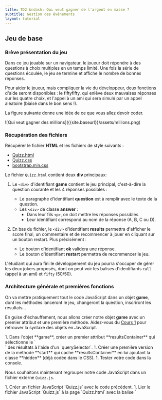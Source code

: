 ```yaml
---
title: TD2 &ndash; Qui veut gagner de l'argent en masse ?
subtitle: Gestion des événements
layout: tutorial
---
```


<!-- rajouter un konami code sur cette page de TD qui renvoie sur la page de qui
veut gagner de l'argent en masse -->

## Jeu de base

### Brève présentation du jeu

Dans ce jeu jouable sur un navigateur, le joueur doit répondre à des questions à
choix multiples en un temps limité. Une fois la série de questions écoulée, le
jeu se termine et affiche le nombre de bonnes réponses.

Pour aider le joueur, mais compliquer la vie du développeur, deux fonctions
d'aide seront disponibles : le fiftyfifty, qui enlève deux mauvaises réponses
sur les quatre choix, et l'appel à un ami qui sera simulé par un appel aléatoire
(biaisé dans le bon sens !).

La figure suivante donne une idée de ce que vous allez devoir coder.

<div class="centered">
![Qui veut gagner des millions]({{site.baseurl}}/assets/millions.png)
</div>

### Récupération des fichiers

Récupérer le fichier **HTML** et les fichiers de style suivants :

- [Quizz.html](../assets/Quizz/Quizz.html)
- [Quizz.css](../assets/Quizz/Quizz.css)
- [bootstrap.min.css](../assets/Quizz/bootstrap.min.css)

Le fichier `Quizz.html` contient deux **div** principaux:

1. Le `<div>` d'identifiant **game** contient le jeu principal, c'est-à-dire la
question courante et les 4 réponses possibles :
   - Le paragraphe d'identifiant **question** est à remplir avec le texte de la
     question.
   - Les `<div>` de classe **answer** :
     - Dans leur fils `<p>`, on doit mettre les réponses possibles.
     - Leur identifiant correspond au nom de la réponse (A, B, C ou D).

2. En bas du fichier, le `<div>` d'identifiant **results** permettra d'afficher
le score final, un commentaire et de recommencer à jouer en cliquant sur un
bouton restart. Plus précisément :
   - Le bouton d'identifiant **ok** validera une réponse.
   - Le bouton d'identifiant **restart** permettra de recommencer le jeu.

L'étudiant qui aura fini le développement du jeu pourra s'occuper de gérer les
deux jokers proposés, dont on peut voir les balises d'identifiants `call` (appel
à un ami) et `fifty` (50/50).

### Architecture générale et premières fonctions

On va mettre pratiquement tout le code JavaScript dans un objet **game**, dont
les méthodes lanceront le jeu, changeront la question, inscriront les
résultats...

<!-- La fin du fichier contiendra l'appel de la fonction **start**. Les dernières -->
<!-- instructions correspondent à des branchements d'événements à des fonctions de -->
<!-- traitement (handler). -->

En guise d'échauffement, nous allons créer notre objet **game** avec un premier
attribut et une première méthode. Aidez-vous du
[Cours 1]({{site.baseurl}}/classes/class1.html) pour retrouver la syntaxe des
objets en JavaScript.

<div class="exercise">
1. Dans l'objet **game**, créer un premier attribut **resultsContainer** qui
sélectionne le `<div>` des résultats à l'aide d'un `querySelector`.
1. Créer une première version de la méthode **start** qui cache
**resultsContainer** en lui ajoutant la classe **hidden** (déjà codée dans le
CSS).
1. Tester votre code dans la console.
</div>

Nous souhaitons maintenant regrouper notre code JavaScript dans un fichier
externe `Quizz.js`.

<!--

DOMContentLoaded

À la fin de game.js, associer notre fonction loadGame à l’événement DOMContentLoaded. Cet événement se produit quand la page a fini de se construire. Quelques rappels sur les gestionnaires d’événements.

-->

<div class="exercise">
1. Créer un fichier JavaScript `Quizz.js` avec le code précédent.
1. Lier le fichier JavaScript `Quizz.js` à la page `Quizz.html` avec la balise
`<script>` en fin de page Web (juste avant `</body>`).
<!-- dans l'en-tête de la page Web. -->
1. Exécuter la fonction **start** dans le fichier JS.

</div>


<div class="exercise">
1. Ajouter à l'objet **game** l'attribut **answerContainers** qui contient
**toutes** les balises de classe answer.
1. Ajouter à l'objet **game** les attributs suivants qui correspondent aux
autres éléments utiles de la page Web.

   ~~~
   questionContainer: document.querySelector("#question"),
   validateButton: document.querySelector("#ok"),
   restartButton:  document.querySelector("#restart"),
   callButton:  document.querySelector("#call"),	
   fiftyButton: document.querySelector("#fifty"),
   gameContainer: document.querySelector("#game"),
   ~~~
   {:.javascript}
</div>

### Les données des questions et des réponses

Les données des questions sont présentes dans le fichier
[QA.js](../assets/Quizz/QA.js).

<div class="exercise">
1. Établir un lien entre ce fichier et `Quizz.html` juste avant le lien avec
`Quizz.js`.
1. Inspecter le fichier `QA.js` pour comprendre sa structure.
1. Tester dans la console votre maîtrise du code en récupérant la 1ère question,
puis la 2ème réponse possible à la 1ère question et enfin l'identifiant de la
bonne réponse à la 1ère question.
</div>

### Afficher la prochaine question du jeu

On souhaite créer une méthode **displayNextQuestion** qui affiche la prochaine
question. Cette fonction se servira d'un attribut **questionID** qui stockera
l'indice de la question courante.

<!-- Ajoutez un attribut **questionID** initialisé à -1 dans **start**. -->

<div class="exercise">
1. Inspecter les balises contenues dans **questionContainer** et
**answerContainers** pour repérer l'endroit adéquat où inscrire les questions et
les réponses. Quelle solution vue lors du T1 permet d'accéder facilement à la
balise enfante d'un **answerContainers** où il faut écrire le texte ?
<!--
Attention, il faut écrire dans la balise p des answerContainers[i]
this.answerContainers[a_i].querySelector("p")
-->
1. Coder **displayNextQuestion** pour qu'elle affiche le texte de la question et
des réponses possibles au bon endroit à l'intérieur des balises stockées dans
**answerContainers** et **questionContainer**.  
  **Astuces :** On pourra utiliser l'attribut
[`innerHTML`](https://developer.mozilla.org/fr/docs/Web/API/Element/innertHTML)
pour ajouter facilement du texte aux balises. Ne pas oublier
d'initialiser **questionID** dans **start** et de la gérer dans
**displayNextQuestion**.

1. Appeler **displayNextQuestion** à la fin de la fonction **start** et vérifier
que la première question s'affiche. Appeler de nouveau **displayNextQuestion**
dans la console pour tester que cela passe bien à la question d'après.
</div>

### Gérer la sélection d'une réponse

Nous souhaitons pouvoir sélectionner une réponse. Pour cela, nous
ajouterons la classe **selected** à l'**answerContainer**
correspondant (ce qui aura aussi pour effet de changer sa
couleur). 

<div class="exercise">
Nous allons procéder en plusieurs étapes :

1. On souhaite créer un gestionnaire d'événement **click** associé à chacun des
**answerContainer**. Comme
[on l'a vu en cours]({{site.baseurl}}/classes/class2.html#lobjet-vnement), la
fonction donnée au gestionnaire reçoit comme paramètre l’objet événement.  Pour
mieux comprendre cet objet événement, créez un gestionnaire qui appellera une
fonction anonyme à un argument (l'objet événement) et affichera cet argument
dans la console. Tester la fonction et inspectez les attributs de l'objet
événement.  
**Note :** Une fonction anonyme est une déclaration de fonction sans nom comme
par exemple

   ~~~
   function () {
     alert("Leblanc, c'est son nom, et c'est Juste, son prénom.");
   };
   ~~~
   {:.javascript}

2. En utilisant l'attribut **currentTarget** de l'objet événement, retrouver l'élément HTML qui a vu
son gestionnaire d'événement appeler la fonction de traitement. Ajouter la
classe **selected** à cet élément. Tester la fonction.

3. Nous souhaitons que le code de la fonction soit plutôt dans l'objet **game** dans
une méthode appelée **select**. Créer la méthode et y déplacer votre code. Donner
la fonction **select** au gestionnaire d'événement.

4. Actuellement, les cases restent sélectionnées indéfiniment. Créer
une méthode **unselectAll** qui enlève la classe **selected** de tous
les **answerContainers**. Appeler cette méthode au début de la
fonction **select**.

<span style="color:red">**Attention**</span>, vous devez être arrivés
à un code comme suit qui pose un problème classique en
JavaScript. Faisons donc un aparté sur ce problème.

~~~
game = {
  unselectAll : function () {...},
  select : function (e) {
             this.unselectAll();
             ...
           }
};

var ac = game.answerContainers[0];
ac.addEventListener("click", game.select );
~~~
{:.javascript}

</div>

Le problème est que quand la fonction **select** est appelée, elle a été
déplacée dans un autre objet. Autrement dit, on a copié la fonction ailleurs
que dans l'objet **game**.  Donc la variable **this** de **select** (qui est
résolu au moment de l'exécution) ne pointe plus sur l'objet **game**. Et
`this.unselectAll()` n'appelle plus la fonction **unselectAll** de **game**.

<!-- En pratique, le this devient l'HTMLElement avec le gestionnaire
d'événement, càd game.answerContainers[0] dans notre cas -->

**Solution simple :**

Si on écrit

~~~
ac.addEventListener("click", function (e) {
                               game.select(e);
                             } );
~~~
{:.javascript}

alors on exécute bien la méthode **select** de **game** et nos problèmes
disparaissent. Pour ceux qui veulent creuser le problème, aller voir la
[dernière section](#plus-de-dtails-sur-larrachage-de-fonction).

<div class="exercise">
5. Corriger votre problème de la fin de la question précédente.
<!-- game.answerContainers[0].addEventListener("click", function (e) { -->
<!--         game.select(e); -->
<!--     }); -->


6. Faites en sorte que le bouton Valider soit désactivé au début de chaque
question. Et qu'il s'active dès qu'une réponse est sélectionnée.
<!--
Désactiver-le à la fin de **displayNextQuestion**
Activer-le à la fin de **select**.
-->
</div>

### Validation d'une question 

<div class="exercise">
1. La validation est la fonction déclenchée par un clic sur le bouton
**Valider**. Cette fonction doit incrémenter le nombre de bonne réponses
**nbGood** si la bonne réponse (écrite dans **data**) est égale à l'identifiant
de la question sélectionnée. (En profiter pour initialiser **nbGood** à 0 dans
**start**.)  Le jeu doit alors passer à la question suivante.

1. Profitons-en pour enlever une éventuelle sélection faite à la question
précédente en ajoutant l'appel à une méthode `unselectAll` au début de
**displayNextQuestion**.
</div>

### Fin du jeu 

<div class="exercise">
1. Si la dernière question a déjà été traitée, **displayNextQuestion** appelle
une nouvelle méthode **endGame**.

   La fonction **endGame** :

   - cache la partie jeu ;
   - affiche la partie résultat ;
   - affiche dans le paragraphe idoine la proportion de bonnes réponses.

1. Le bouton **Recommencer** appelle la fonction **start**. Du coup, la fonction
**start** doit afficher le jeu aussi.
</div>

## Fonctionnalités avancées

### Code Konami

Le principe du [code "Konami"](https://fr.wikipedia.org/wiki/Code_Konami) est
que si vous tapez le code secret

~~~
haut haut bas bas gauche droite gauche droite b a
~~~

dans le jeu, la bonne réponse s'affiche.

1. Créer une méthode **cheat** qui affiche la bonne réponse en utilisant **alert**.
1. Faites en sorte que toute touche pressée déclenche une méthode **konamiCode** 
<!-- addEventListener de "keydown" ou "keypress" -->
1. Créer une méthode **konamiCode** qui va concaténer les keycodes des touches pressées
dans une chaîne de caractères. Il restera à tester si la chaîne de caractères
correspondant au code Konami est présente dans la chaîne des touches pressées.  
   
**Conseils :**
   
   - Les codes ASCII (keycodes) du code Konami sont 38 38 40 40 37 39 37 39
   66 65.  Comme un code ASCII peut aller jusqu'à 255, on écrit tous les
   keycodes sur trois chiffres pour éviter toute ambiguïté.
   - On pourra utiliser la méthode
     [**indexOf**](https://developer.mozilla.org/fr/docs/Web/JavaScript/Reference/Objets_globaux/String/indexOf)
     pour rechercher une chaîne de caractères dans une autre.  


### Chronomètre (*timer*) de 5 secondes pour répondre aux questions

Observer d'abord la **div** de classe **progress-bar** dans le fichier
`Quizz.html`. Le principe consiste à lui attribuer le style "width:60%" pour la
remplir à 60%, etc... et c'est tout, l'affichage étant géré par le CSS (plus
précisément le framework Bootstrap). Il faut aussi bien sûr incrémenter ce
pourcentage au cours du temps imparti (5 secondes) entre 0% et 100%.

Voici quelques suggestions pour l'implantation du chronomètre. Sentez-vous
libre de partir sur votre idée si vous le souhaitez.
 
- une fonction `animateBar(percentage)` qui met à jour la **width** de la
  progress-bar ;
- un attribut **startTime** qui contient un temps en millisecondes (ou `""` par
  défaut) ;
- un attribut **questionDuration** qui prend la durée en millisecondes pour
  répondre à une question ;
- une fonction **updateBar** prenant en paramètre le temps courant (*timestamp*)
  en millisecondes. Cette fonction initialise `startTime=timestamp` si
  **startTime** est vide (càd non initialisé). Puis elle calcule le pourcentage
  de la progress-bar à afficher et appelle `animateBar(percentage)` pour
  modifier la **width** de la barre.
- Le jeu est lancé par **start** (qui affecte un attribut `gameRunning=true`) et est arrêté par **endGame** (`gameRunning=false`).
- La fonction **updateBar** est lancée par **displayNextQuestion** qui
  initialise aussi
`startTime=""`.   
**ATTENTION**, `updateBar` attend un *timestamp*, donc il vaut mieux l'appeler par
  **requestAnimationFrame** comme indiqué ci-après.
<!-- window.requestAnimationFrame(this.updateBar.bind(this)); 
-->
- **updateBar** est également appelée lors du prochain rafraîchissement (demandé dans **updateBar**) s'il reste du temps et
que le jeu est en cours (*gameRunning*). Pour ceci, utiliser
window.[requestAnimationFrame](https://developer.mozilla.org/en-US/docs/Web/API/window/requestAnimationFrame) prenant une fonction à un argument (le **timestamp**)
qui sera appelée (une fois) lors du prochain rafraîchissement.
- **updateBar** ne fait rien si le jeu est arrêté.
- **updateBar** appelle **validate** si le jeu est en cours et le temps imparti est dépassé.

### Bouton fiftyfifty

Associer le bouton à une méthode fiftyFifty qui désactive le bouton et tire au
hasard 2 mauvaises réponses pour les cacher (avec la classe `disabled`).
<!-- Personnellement, besoin des fonctions indexOf, push  -->

De plus, ré-afficher les réponses au début de chaque question (e.g. créer
une fonction `unhideAll` similaire à `unselectAll`).


### Bouton Call

Associer le bouton à une fonction `callFriend` qui désactive le bouton et
affiche une réponse au hasard (avec quand même plus de chance d'avoir la bonne
réponse). Utiliser `alert` pour afficher le message dans une fenêtre.

<!--
Idées / Question R

 Besoin de this ou implicite ?

 Rajouter un événement avec du temps, genre un temps limite de réponse à la question
 Commencer par sélectionner (unselect, selected du bon, et enlève disabled du bouton valider)

Ordre des questions aléatoire

 This dans les gestionnaires d'événements ?
 elt.onclick = function (e) {
    console.log(this);
  };

 Est-ce que la ligne suivante ne marche pas à cause du bind de this ?

 game.callButton.onclick = game.callFriend.bind(game);
 game.callButton.onclick = function () {
 game.callFriend();
};
 -->

## Plus de détails sur l'arrachage de fonction

Voici un autre exemple pour illustrer le problème

~~~
var o1 = {x:1, getX: function () { console.log(this.x); }};
var o2 = {x:2, getX: function () { console.log(this.x); }};
o1.getX();  // → 1
o1.getX = o2.getX;
o1.getX();  // → 2
~~~
{:.javascript}

La 4ème ligne copie la fonction `o2.getX` dans `o1`. L'erreur classique est de
croire que l'exécution de `o1.getX()` exécute la fonction `o2.getX` et renvoie
`o2.x` (`=2`). Or on a copié le code de la fonction dans `o1`. Donc `o1.getX()`
exécute `console.log(this.x`) dans le contexte de l'objet `o1` et renvoie `o1.x`
(`=1`).

#### Solution simple

Si on écrit

~~~
o1.getX = function () { o2.getX(); }
~~~
{:.javascript}

dans le code précédent, alors `o1.getX()` exécute la fonction anonyme, qui
elle-même exécute `o2.getX()`, càd la fonction `getX` de `o2` (dans le contexte
de `o2`). Ainsi elle renvoie `o2.x` (`=2`).

#### Solution plus complète :

Les méthodes d'un objet peuvent être vues comme des fonctions avec un argument
`this` en plus. On peut donc voir le code précédent

~~~
var o1 = {getX: function () { console.log(this.x); }};
~~~
{:.javascript}

comme étant équivalent au code suivant

~~~
o1.getX = function (this) { console.log(this.x); } 
~~~
{:.javascript}

Alors `o1.getX()` devient un raccourci pour `o1.getX(o1);`.  En interprétant le
code précédent de cette manière, on comprend mieux son comportement :

~~~
var o1 = {x:1, getX: function (this) { console.log(this.x); }};
var o2 = {x:2, getX: function (this) { console.log(this.x); }};
// la fonction o1.getX s'exécute avec l'argument this=o1
o1.getX(o1); 
o1.getX = o2.getX2;
// la fonction o1.getX (maintenant égal à o2.getX)
// s'exécute sur l'argument this=o1, ce qui renvoie o1.x
o1.getX(o1);
// o2.getX(o1) aurait fait exactement la même chose
~~~
{:.javascript}

L'autre solution consiste donc à expliciter quel est l'argument `this` que l'on
passe à une fonction, ce qui est fait en utilisant `bind` comme dans l'exemple
suivant :

~~~
var o1 = {x:1, getX: function () { console.log(this.x); }};
var o2 = {x:2, getX: function () { console.log(this.x); }};
o1.getX();
o1.getX = o2.getX.bind(o2); // Force l'argument this à être o2
o1.getX();
~~~
{:.javascript}

Ainsi

~~~
o1.getX = o2.getX.bind(o2);
~~~
{:.javascript}

signifie alors que `o1.getX` reçoit une fonction à zéro argument qui exécute
`o2.getX(o2);` comme dans le code suivant.

~~~
o1.getX = function () { this = o2; o2.getX(this); };
~~~
{:.javascript}

Remarquons que cette solution est similaire à la solution *simple*.
